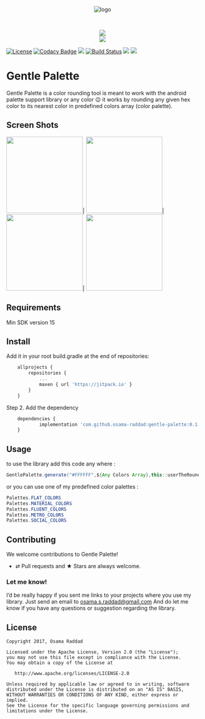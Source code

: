  <p align="center">
      <img src="https://raw.githubusercontent.com/osama-raddad/gentle-palette/master/logo.png" alt="logo"/>
</p>
<br/>
 <p align="center">
	<a href='https://ko-fi.com/A4763RZL'> <img src="https://img.shields.io/badge/Buy%20Me%20A%20Coffe!-please-blue.svg?style=for-the-badge"/></a>
<br/>
<a href='https://www.linkedin.com/in/osamaraddad/'> <img src="https://img.shields.io/badge/Hire%20Me!-Osama%20Raddad-blue.svg?style=for-the-badge"/></a>

 [![License](https://img.shields.io/badge/License-Apache%202.0-blue.svg)](https://opensource.org/licenses/Apache-2.0)
 [![Codacy Badge](https://api.codacy.com/project/badge/Grade/eb5b2ab070a045589f8ece28b6bd2ba8)](https://www.codacy.com/app/osama-s-raddad/gentle-palette?utm_source=github.com&amp;utm_medium=referral&amp;utm_content=osama-raddad/gentle-palette&amp;utm_campaign=Badge_Grade)
 [![](https://jitpack.io/v/osama-raddad/gentle-palette.svg)](https://jitpack.io/#osama-raddad/gentle-palette)
 [![Build Status](https://travis-ci.org/osama-raddad/gentle-palette.svg?branch=master)](https://travis-ci.org/osama-raddad/gentle-palette)
 <img src="https://img.shields.io/badge/API-15%2B-brightgreen.svg"/>
 <img src="https://img.shields.io/badge/dependencies-0-blue.svg"/>

 
</p>

# Gentle Palette

Gentle Palette is a color rounding tool is meant to work with the android palette support library or any color :wink:
it works by rounding any given hex color to its nearest color in predefined colors array (color palette).

## Screen Shots

<img src="https://raw.githubusercontent.com/osama-raddad/gentle-palette/master/device-2017-12-25-144441.png" width="200"/>|
<img src="https://raw.githubusercontent.com/osama-raddad/gentle-palette/master/device-2017-12-25-144527.png" width="200"/>|
<img src="https://raw.githubusercontent.com/osama-raddad/gentle-palette/master/device-2017-12-25-144620.png" width="200"/>|
<img src="https://raw.githubusercontent.com/osama-raddad/gentle-palette/master/device-2017-12-25-144719.png" width="200"/>


## Requirements

Min SDK version 15

## Install
Add it in your root build.gradle at the end of repositories:

```js
	allprojects {
		repositories {
			...
			maven { url 'https://jitpack.io' }
		}
	}
```
Step 2. Add the dependency

```js
	dependencies {
	        implementation 'com.github.osama-raddad:gentle-palette:0.1.3'
	}
```

## Usage

to use the library add this code any where :

```java
GentlePalette.generate("#FFFFFF",${Any Colors Array},this::userTheRounededColor);
```

or you can use one of my predefined color palettes :

```java
Palettes.FLAT_COLORS
Palettes.MATERIAL_COLORS
Palettes.FLUENT_COLORS
Palettes.METRO_COLORS
Palettes.SOCIAL_COLORS
```

## Contributing

We welcome contributions to Gentle Palette!
* ⇄ Pull requests and ★ Stars are always welcome.

### Let me know!

I’d be really happy if you sent me links to your projects where you use my library. Just send an email to osama.s.raddad@gmail.com And do let me know if you have any questions or suggestion regarding the library. 

## License

    Copyright 2017, Osama Raddad

    Licensed under the Apache License, Version 2.0 (the "License");
    you may not use this file except in compliance with the License.
    You may obtain a copy of the License at

       http://www.apache.org/licenses/LICENSE-2.0

    Unless required by applicable law or agreed to in writing, software
    distributed under the License is distributed on an "AS IS" BASIS,
    WITHOUT WARRANTIES OR CONDITIONS OF ANY KIND, either express or implied.
    See the License for the specific language governing permissions and
    limitations under the License.





